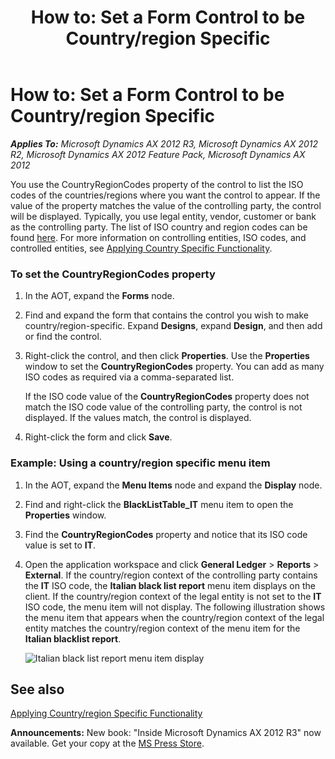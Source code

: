 ﻿---
title: 'How to: Set a Form Control to be Country/region Specific'
TOCTitle: 'How to: Set a Form Control to be Country/region Specific'
ms:assetid: 9deb44dc-d763-4b30-93dc-083b66e3d9c9
ms:mtpsurl: https://msdn.microsoft.com/en-us/library/Hh404128(v=AX.60)
ms:contentKeyID: 36956796
ms.date: 05/18/2015
mtps_version: v=AX.60
---

# How to: Set a Form Control to be Country/region Specific 


_**Applies To:** Microsoft Dynamics AX 2012 R3, Microsoft Dynamics AX 2012 R2, Microsoft Dynamics AX 2012 Feature Pack, Microsoft Dynamics AX 2012_

You use the CountryRegionCodes property of the control to list the ISO codes of the countries/regions where you want the control to appear. If the value of the property matches the value of the controlling party, the control will be displayed. Typically, you use legal entity, vendor, customer or bank as the controlling party. The list of ISO country and region codes can be found [here](http://www.iso.org/iso/country_codes/iso_3166_code_lists/country_names_and_code_elements.htm). For more information on controlling entities, ISO codes, and controlled entities, see [Applying Country Specific Functionality](applying-country-specific-functionality.md).

### To set the CountryRegionCodes property

1.  In the AOT, expand the **Forms** node.

2.  Find and expand the form that contains the control you wish to make country/region-specific. Expand **Designs**, expand **Design**, and then add or find the control.

3.  Right-click the control, and then click **Properties**. Use the **Properties** window to set the **CountryRegionCodes** property. You can add as many ISO codes as required via a comma-separated list.
    
    If the ISO code value of the **CountryRegionCodes** property does not match the ISO code value of the controlling party, the control is not displayed. If the values match, the control is displayed.

4.  Right-click the form and click **Save**.

### Example: Using a country/region specific menu item

1.  In the AOT, expand the **Menu Items** node and expand the **Display** node.

2.  Find and right-click the **BlackListTable\_IT** menu item to open the **Properties** window.

3.  Find the **CountryRegionCodes** property and notice that its ISO code value is set to **IT**.

4.  Open the application workspace and click **General Ledger** \> **Reports** \> **External**. If the country/region context of the controlling party contains the **IT** ISO code, the **Italian black list report** menu item displays on the client. If the country/region context of the legal entity is not set to the **IT** ISO code, the menu item will not display. The following illustration shows the menu item that appears when the country/region context of the legal entity matches the country/region context of the menu item for the **Italian blacklist report**.
    
    ![Italian black list report menu item display](images/Hh404128.Country-specificHowto(en-us,AX.60).png "Italian black list report menu item display")

## See also

[Applying Country/region Specific Functionality](applying-country-specific-functionality.md)

  
**Announcements:** New book: "Inside Microsoft Dynamics AX 2012 R3" now available. Get your copy at the [MS Press Store](https://www.microsoftpressstore.com/store/inside-microsoft-dynamics-ax-2012-r3-9780735685109).


